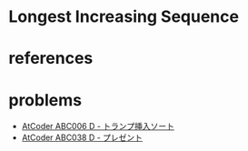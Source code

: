 # Longest Increasing Sequence 

# references 



# problems 
- [AtCoder ABC006 D - トランプ挿入ソート](https://atcoder.jp/contests/abc006/tasks/abc006_4)
- [AtCoder ABC038 D - プレゼント](https://atcoder.jp/contests/abc038/tasks/abc038_d)